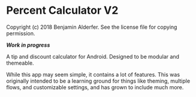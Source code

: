 # Percent Calculator V2

Copyright (c) 2018 Benjamin Alderfer.
See the license file for copying permission.

_**Work in progress**_

A tip and discount calculator for Android. 
Designed to be modular and themeable.

While this app may seem simple, it contains a lot of features. 
This was originally intended to be a learning ground for things like 
theming, multiple flows, and customizable settings, and has grown 
to include much more.
